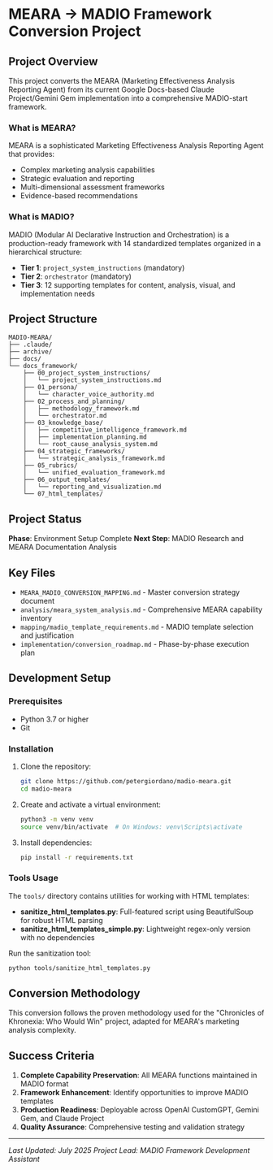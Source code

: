 # MEARA → MADIO Framework Conversion Project

## Project Overview

This project converts the MEARA (Marketing Effectiveness Analysis Reporting Agent) from its current Google Docs-based Claude Project/Gemini Gem implementation into a comprehensive MADIO-start framework.

### What is MEARA?
MEARA is a sophisticated Marketing Effectiveness Analysis Reporting Agent that provides:
- Complex marketing analysis capabilities
- Strategic evaluation and reporting
- Multi-dimensional assessment frameworks
- Evidence-based recommendations

### What is MADIO?
MADIO (Modular AI Declarative Instruction and Orchestration) is a production-ready framework with 14 standardized templates organized in a hierarchical structure:
- **Tier 1**: `project_system_instructions` (mandatory)
- **Tier 2**: `orchestrator` (mandatory) 
- **Tier 3**: 12 supporting templates for content, analysis, visual, and implementation needs

## Project Structure

```
MADIO-MEARA/
├── .claude/
├── archive/
├── docs/
└── docs_framework/
    ├── 00_project_system_instructions/
    │   └── project_system_instructions.md
    ├── 01_persona/
    │   └── character_voice_authority.md
    ├── 02_process_and_planning/
    │   ├── methodology_framework.md
    │   └── orchestrator.md
    ├── 03_knowledge_base/
    │   ├── competitive_intelligence_framework.md
    │   ├── implementation_planning.md
    │   └── root_cause_analysis_system.md
    ├── 04_strategic_frameworks/
    │   └── strategic_analysis_framework.md
    ├── 05_rubrics/
    │   └── unified_evaluation_framework.md
    ├── 06_output_templates/
    │   └── reporting_and_visualization.md
    └── 07_html_templates/
```

## Project Status

**Phase**: Environment Setup Complete
**Next Step**: MADIO Research and MEARA Documentation Analysis

## Key Files

- `MEARA_MADIO_CONVERSION_MAPPING.md` - Master conversion strategy document
- `analysis/meara_system_analysis.md` - Comprehensive MEARA capability inventory
- `mapping/madio_template_requirements.md` - MADIO template selection and justification
- `implementation/conversion_roadmap.md` - Phase-by-phase execution plan

## Development Setup

### Prerequisites
- Python 3.7 or higher
- Git

### Installation
1. Clone the repository:
   ```bash
   git clone https://github.com/petergiordano/madio-meara.git
   cd madio-meara
   ```

2. Create and activate a virtual environment:
   ```bash
   python3 -m venv venv
   source venv/bin/activate  # On Windows: venv\Scripts\activate
   ```

3. Install dependencies:
   ```bash
   pip install -r requirements.txt
   ```

### Tools Usage
The `tools/` directory contains utilities for working with HTML templates:

- **sanitize_html_templates.py**: Full-featured script using BeautifulSoup for robust HTML parsing
- **sanitize_html_templates_simple.py**: Lightweight regex-only version with no dependencies

Run the sanitization tool:
```bash
python tools/sanitize_html_templates.py
```

## Conversion Methodology

This conversion follows the proven methodology used for the "Chronicles of Khronexia: Who Would Win" project, adapted for MEARA's marketing analysis complexity.

## Success Criteria

1. **Complete Capability Preservation**: All MEARA functions maintained in MADIO format
2. **Framework Enhancement**: Identify opportunities to improve MADIO templates
3. **Production Readiness**: Deployable across OpenAI CustomGPT, Gemini Gem, and Claude Project
4. **Quality Assurance**: Comprehensive testing and validation strategy

---

*Last Updated: July 2025*
*Project Lead: MADIO Framework Development Assistant*